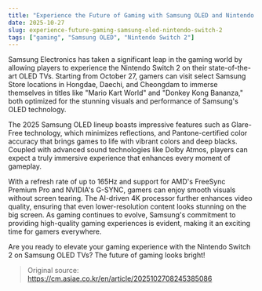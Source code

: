 ```yaml
---
title: "Experience the Future of Gaming with Samsung OLED and Nintendo Switch 2"
date: 2025-10-27
slug: experience-future-gaming-samsung-oled-nintendo-switch-2
tags: ["gaming", "Samsung OLED", "Nintendo Switch 2"]
---
```


Samsung Electronics has taken a significant leap in the gaming world by allowing players to experience the Nintendo Switch 2 on their state-of-the-art OLED TVs. Starting from October 27, gamers can visit select Samsung Store locations in Hongdae, Daechi, and Cheongdam to immerse themselves in titles like "Mario Kart World" and "Donkey Kong Bananza," both optimized for the stunning visuals and performance of Samsung's OLED technology.

The 2025 Samsung OLED lineup boasts impressive features such as Glare-Free technology, which minimizes reflections, and Pantone-certified color accuracy that brings games to life with vibrant colors and deep blacks. Coupled with advanced sound technologies like Dolby Atmos, players can expect a truly immersive experience that enhances every moment of gameplay.

With a refresh rate of up to 165Hz and support for AMD's FreeSync Premium Pro and NVIDIA's G-SYNC, gamers can enjoy smooth visuals without screen tearing. The AI-driven 4K processor further enhances video quality, ensuring that even lower-resolution content looks stunning on the big screen. As gaming continues to evolve, Samsung's commitment to providing high-quality gaming experiences is evident, making it an exciting time for gamers everywhere.

Are you ready to elevate your gaming experience with the Nintendo Switch 2 on Samsung OLED TVs? The future of gaming looks bright!

> Original source: https://cm.asiae.co.kr/en/article/2025102708245385086